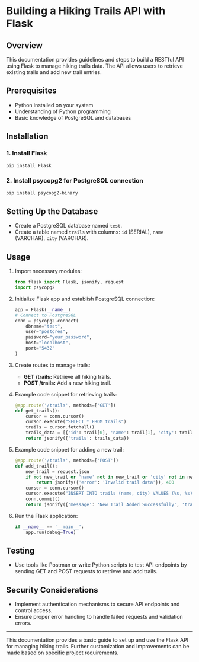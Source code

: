 # Building a Hiking Trails API with Flask

## Overview
This documentation provides guidelines and steps to build a RESTful API using Flask to manage hiking trails data. The API allows users to retrieve existing trails and add new trail entries.

## Prerequisites
- Python installed on your system
- Understanding of Python programming
- Basic knowledge of PostgreSQL and databases

## Installation

### 1. Install Flask

```bash
pip install Flask
```

### 2. Install psycopg2 for PostgreSQL connection

```bash
pip install psycopg2-binary
```

## Setting Up the Database

- Create a PostgreSQL database named `test`.
- Create a table named `trails` with columns: `id` (SERIAL), `name` (VARCHAR), `city` (VARCHAR).

## Usage

1. Import necessary modules:

    ```python
    from flask import Flask, jsonify, request
    import psycopg2
    ```

2. Initialize Flask app and establish PostgreSQL connection:

    ```python
    app = Flask(__name__)
    # Connect to PostgreSQL
    conn = psycopg2.connect(
        dbname="test",
        user="postgres",
        password="your_password",
        host="localhost",
        port="5432"
    )
    ```

3. Create routes to manage trails:

    - **GET /trails:** Retrieve all hiking trails.
    - **POST /trails:** Add a new hiking trail.

4. Example code snippet for retrieving trails:

    ```python
    @app.route('/trails', methods=['GET'])
    def get_trails():
        cursor = conn.cursor()
        cursor.execute("SELECT * FROM trails")
        trails = cursor.fetchall()
        trails_data = [{'id': trail[0], 'name': trail[1], 'city': trail[2]} for trail in trails]
        return jsonify({'trails': trails_data})
    ```

5. Example code snippet for adding a new trail:

    ```python
    @app.route('/trails', methods=['POST'])
    def add_trail():
        new_trail = request.json
        if not new_trail or 'name' not in new_trail or 'city' not in new_trail:
            return jsonify({'error': 'Invalid trail data'}), 400
        cursor = conn.cursor()
        cursor.execute("INSERT INTO trails (name, city) VALUES (%s, %s)", (new_trail['name'], new_trail['city']))
        conn.commit()
        return jsonify({'message': 'New Trail Added Successfully', 'trail': new_trail}), 201
    ```

6. Run the Flask application:

    ```python
    if __name__ == '__main__':
        app.run(debug=True)
    ```

## Testing

- Use tools like Postman or write Python scripts to test API endpoints by sending GET and POST requests to retrieve and add trails.

## Security Considerations

- Implement authentication mechanisms to secure API endpoints and control access.
- Ensure proper error handling to handle failed requests and validation errors.

---

This documentation provides a basic guide to set up and use the Flask API for managing hiking trails. Further customization and improvements can be made based on specific project requirements.
